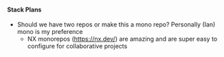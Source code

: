 #### Stack Plans

-   Should we have two repos or make this a mono repo? Personally (Ian) mono is my preference
    -   NX monorepos (<https://nx.dev/>) are amazing and are super easy to configure for collaborative projects
